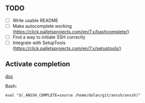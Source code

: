 ## TODO

- [ ] Write usable README
- [ ] Make autocomplete working (https://click.palletsprojects.com/en/7.x/bashcomplete/)
- [ ] Find a way to initiate SSH correctly
- [ ] Integrate with SetupTools (https://click.palletsprojects.com/en/7.x/setuptools/)

## Activate completion

[doc](https://click.palletsprojects.com/en/7.x/bashcomplete/)

Bash:

```
eval "$(_ANSSH_COMPLETE=source /home/dolan/git/anssh/anssh)"
```

